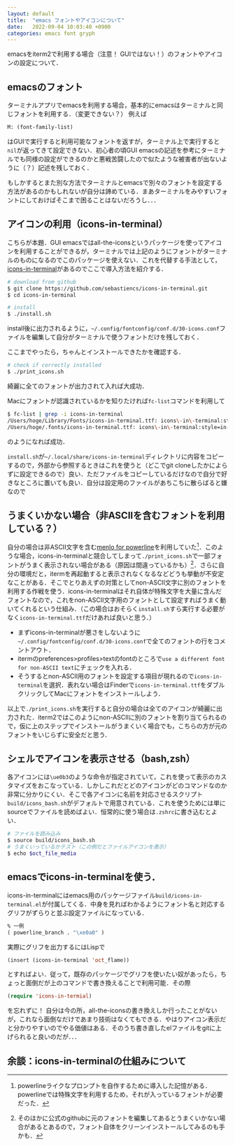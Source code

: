 ```yaml
---
layout: default
title:  "emacs フォントやアイコンについて"
date:   2022-09-04 10:03:40 +0900
categories: emacs font gryph
---
```


emacsをiterm2で利用する場合（注意！ GUIではない！）のフォントやアイコンの設定について．

## emacsのフォント

ターミナルアプリでemacsを利用する場合，基本的にemacsはターミナルと同じフォントを利用する．（変更できない？） 例えば

```lisp
M: (font-family-list)
```

はGUIで実行すると利用可能なフォントを返すが，ターミナル上で実行すると`nil`が返ってきて設定できない．初心者の頃GUI emacsの記述を参考にターミナルでも同様の設定ができるのかと悪戦苦闘したので似たような被害者が出ないように（？）記述を残しておく．

もしかするとまた別な方法でターミナルとemacsで別々のフォントを設定する方法があるのかもしれないが自分は諦めている．まあターミナルをみやすいフォントにしておけばそこまで困ることはないだろうし．．．


<!-- 
GUIでのフォント設定について．

https://qiita.com/j8takagi/items/01aecdd28f87cdd3cd2c
https://www.emacswiki.org/emacs/iTerm2#h5o-8
https://qiita.com/TanukiTam/items/2df29e9b10e84a7d67a6
https://www.emacswiki.org/emacs/SetFonts
https://www.reddit.com/r/emacs/comments/pc189c/fonts_in_emacs_daemon_mode/
-->

## アイコンの利用（icons-in-terminal）

こちらが本題．GUI emacsではall-the-iconsというパッケージを使ってアイコンを利用することができるが，ターミナルでは上記のようにフォントがターミナルのものになるのでこのパッケージを使えない．これを代替する手法として，[icons-in-terminal](https://github.com/sebastiencs/icons-in-terminal#integrations)があるのでここで導入方法を紹介する．


```bash:install_icons_in_terminal.sh
# download from github
$ git clone https://github.com/sebastiencs/icons-in-terminal.git
$ cd icons-in-terminal

# install 
$ ./install.sh  
```

install後に出力されるように，`~/.config/fontconfig/conf.d/30-icons.conf`ファイルを編集して自分がターミナルで使うフォントだけを残しておく．

ここまでやったら，ちゃんとインストールできたかを確認する．

```bash
# check if correctly installed
$ ./print_icons.sh
```

綺麗に全てのフォントが出力されて入れば大成功．

Macにフォントが認識されているかを知りたければ`fc-list`コマンドを利用して

```bash
$ fc-list | grep -i icons-in-terminal
/Users/hoge/Library/Fonts/icons-in-terminal.ttf: icons\-in\-terminal:style=in-terminal
/Users/hoge/.fonts/icons-in-terminal.ttf: icons\-in\-terminal:style=in-terminal
```

のようになれば成功．

`install.sh`が`~/.local/share/icons-in-terminal`ディレクトリに内容をコピーするので，外部から参照するときはこれを使うと（どこでgit cloneしたかによらずに設定できるので）良い．ただファイルをコピーしているだけなので自分で好きなところに置いても良い．自分は設定用のファイルがあちこちに散らばると嫌なので


## うまくいかない場合（非ASCIIを含むフォントを利用している？）

自分の場合は非ASCII文字を含む[menlo for powerline](https://github.com/lxbrtsch/Menlo-for-Powerline)を利用していた[^1]．このような場合，icons-in-terminalと競合してしまって`./print_icons.sh`で一部フォントがうまく表示されない場合がある（原因は間違っているかも）[^2]．さらに自分の環境だと，itermを再起動すると表示されなくなるなどどうも挙動が不安定なことがある．そこでとりあえずの対策としてnon-ASCII文字に別のフォントを利用する作戦を使う．icons-in-terminalはそれ自体が特殊文字を大量に含んだフォントなので，これをnon-ASCII文字用のフォントとして設定すればうまく動いてくれるという仕組み．（この場合はおそらく`install.sh`すら実行する必要がなく`icons-in-terminal.ttf`だけあれば良いと思う．）

- まずicons-in-terminalが悪さをしないように`~/.config/fontconfig/conf.d/30-icons.conf`で全てのフォントの行をコメントアウト．
- itermのpreferences>profiles>textのfontのところで`use a different font for non-ASCII text`にチェックを入れる．
- そうするとnon-ASCII用のフォントを設定する項目が現れるので`icons-in-terminal`を選択．表れない場合はFinderで`icons-in-terminal.ttf`をダブルクリックしてMacにフォントをインストールしよう．

以上で`./print_icons.sh`を実行すると自分の場合は全てのアイコンが綺麗に出力された．iterm2ではこのようにnon-ASCIIに別のフォントを割り当てられるので，仮に上のステップでインストールがうまくいく場合でも，こちらの方が元のフォントをいじらずに安全だと思う．

## シェルでアイコンを表示させる（bash,zsh）

各アイコンには`\ue0b3`のような命令が指定されていて，これを使って表示のカスタマイズをおこなっている．しかしこれだとどのアイコンがどのコマンドなのか非常に分かりにくい．そこで各アイコンに名前を対応させるスクリプト`build/icons_bash.sh`がデフォルトで用意されている．これを使うためには単にsourceでファイルを読めばよい．恒常的に使う場合は`.zshrc`に書き込むとよい．

```bash
# ファイルを読み込み
$ source build/icons_bash.sh
# うまくいっているかテスト（この例だとファイルアイコンを表示）
$ echo $oct_file_media
```

## emacsでicons-in-terminalを使う．

icons-in-terminalにはemacs用のパッケージファイル`build/icons-in-terminal.el`が付属してくる．中身を見ればわかるようにフォント名と対応するグリフがずらりと並ぶ設定ファイルになっている．

```lisp
% 一例
( powerline_branch . "\xe0a0" )
```

実際にグリフを出力するにはLispで

```lisp
(insert (icons-in-terminal 'oct_flame))
```

とすればよい．従って，既存のパッケージでグリフを使いたい奴があったら，ちょっと面倒だが上のコマンドで書き換えることで利用可能．その際

```lisp
(require 'icons-in-termial)
```

を忘れずに！ 自分は今の所，all-the-iconsの書き換えしか行ったことがないが，これなら面倒なだけであまり技術はなくてもできる．やはりアイコン表示だと分かりやすいのでやる価値はある．そのうち書き直したelファイルをgitに上げられると良いのだが．．．

<!--
## 現状の環境の作り方

```markdown
# iterm2(ascii)     :: menlo for powerline
# iterm2(non-ascii) :: icons-in-terminal
```

```bash:install_menlo_for_powerline.sh
# menlo for powerlineのdownload
$ git clone https://github.com/lxbrtsch/Menlo-for-Powerline

# Finderでディレクトリの中の*.ttfファイルをダブルクリックしてフォントをインストールする．
```
-->


## 余談：icons-in-terminalの仕組みについて

[^1]: powerlineライクなプロンプトを自作するために導入した記憶がある．powerlineでは特殊文字を利用するため，それが入っているフォントが必要だった．

[^2]: そのほかに公式のgithubに元のフォントを編集してあるとうまくいかない場合があるとあるので，フォント自体をクリーンインストールしてみるのも手かも．